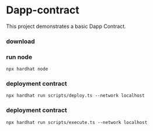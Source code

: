 # Dapp-contract

This project demonstrates a basic Dapp Contract. 

### download

### run node
```shell
npx hardhat node
```

### deployment contract
```shell
npx hardhat run scripts/deploy.ts --network localhost
```

### deployment contract
```shell
npx hardhat run scripts/execute.ts --network localhost
```
